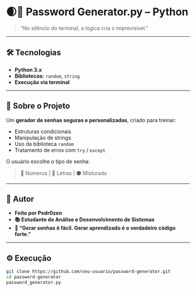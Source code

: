 # 🌒🔐 Password Generator.py – Python  
> “No silêncio do terminal, a lógica cria o imprevisível.”
---

## 🛠 Tecnologias

- **Python 3.x**  
- **Bibliotecas:** `random`, `string`  
- **Execução via terminal**

---

## 🎯 Sobre o Projeto

Um **gerador de senhas seguras e personalizadas**, criado para treinar:  
- Estruturas condicionais  
- Manipulação de strings  
- Uso da biblioteca `random`  
- Tratamento de erros com `try` / `except`

O usuário escolhe o tipo de senha:  
> 🔹 Números | 🔸 Letras | ⚫ Misturado  

---
## 👤 Autor
- **Feito por Pedr0zen**
- **📚 Estudante de Análise e Desenvolvimento de Sistemas**
- **💬 “Gerar senhas é fácil. Gerar aprendizado é o verdadeiro código forte.”**

---
## ⚙️ Execução

```bash
git clone https://github.com/seu-usuario/password-generator.git
cd password-generator
password_generator.py
